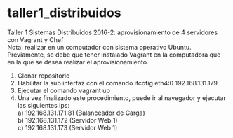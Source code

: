 # taller1_distribuidos
Taller 1 Sistemas Distribuidos 2016-2: aprovisionamiento de 4 servidores con Vagrant y Chef <br>
Nota: realizar en un computador con sistema operativo Ubuntu. <br>
Previamente, se debe que tener instalado Vagrant en la computadora que en la que se desea realizar el aprovisionamiento. <br>
1. Clonar repositorio <br>
2. Habilitar la sub.interfaz con el comando ifcofig eth4:0 192.168.131.179 <br>
4. Ejecutar el comando vagrant up <br>
5. Una vez finalizado este procedimiento, puede ir al navegador y ejecutar las siguientes Ips: <br>
  a) 192.168.131.171:81 (Balanceador de Carga) <br>
  b) 192.168.131.172 (Servidor Web 1) <br>
  c) 192.168.131.173 (Servidor Web 1) <br>
 

